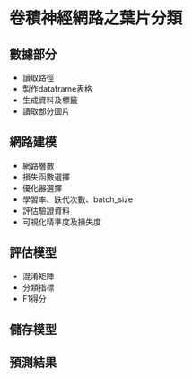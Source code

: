 # 卷積神經網路之葉片分類
## 數據部分
* 讀取路徑
* 製作dataframe表格
* 生成資料及標籤
* 讀取部分圖片
## 網路建模
* 網路層數
* 損失函數選擇
* 優化器選擇
* 學習率、跌代次數、batch_size
* 評估驗證資料
* 可視化精準度及損失度
## 評估模型
* 混淆矩陣
* 分類指標
* F1得分
## 儲存模型
## 預測結果

